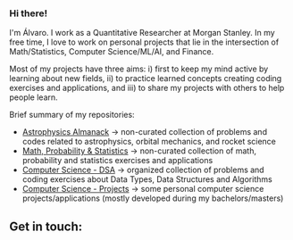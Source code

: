### Hi there!

I'm Álvaro. I work as a Quantitative Researcher at Morgan Stanley. In my free time, I love to work on personal projects that lie in the intersection of Math/Statistics, Computer Science/ML/AI, and Finance.

Most of my projects have three aims: i) first to keep my mind active by learning about new fields, ii) to practice learned concepts creating coding exercises and applications, and iii) to share my projects with others to help people learn.

Brief summary of my repositories:
- [Astrophysics Almanack](https://github.com/alvarosf07/astrophysics-almanack) -> non-curated collection of problems and codes related to astrophysics, orbital mechanics, and rocket science
- [Math, Probability & Statistics](https://github.com/alvarosf07/astrophysics-almanack) -> non-curated collection of math, probability and statistics exercises and applications
- [Computer Science - DSA](https://github.com/alvarosf07/astrophysics-almanack) -> organized collection of problems and coding exercises about Data Types, Data Structures and Algorithms
- [Computer Science - Projects](https://github.com/alvarosf07/astrophysics-almanack) -> some personal computer science projects/applications (mostly developed during my bachelors/masters)



Get in touch: 
- 


<!--
**alvarosf07/alvarosf07** is a ✨ _special_ ✨ repository because its `README.md` (this file) appears on your GitHub profile.

Here are some ideas to get you started:

- 🔭 I’m currently working on ...
- 🌱 I’m currently learning ...
- 👯 I’m looking to collaborate on ...
- 🤔 I’m looking for help with ...
- 💬 Ask me about ...
- 📫 How to reach me: ...
- 😄 Pronouns: ...
- ⚡ Fun fact: ...
-->
